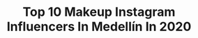 ---
title: Top 10 Makeup Instagram Influencers In Medellín In 2020
description: >-
  Find top makeup Instagram influencers in Medellín in 2020. Most popular hashtags: #medellin #encasa #makeuptutorial #cutcrease.
platform: Instagram
profiles:
  - username: "isaky06"
    fullname: >-
      KY.
    location: "Colombia"
    followers: 107899
    engagement: 190
    commentsToLikes: 0.118948
    id: ck6uelmmwrnri0j712j0ighqo
    verified: false
    hashtags: "#lashescursos, #medellin, #extensionespeloapelomedellin, #cursospesta"
  - username: "wilsbeauty"
    fullname: >-
      WIL OCHOA
    location: "Colombia"
    followers: 60108
    engagement: 290
    commentsToLikes: 0.244113
    id: ck5pw1kljknnv0i11vblehx2a
    verified: false
    hashtags: "#makeuponpoint, #makeupblogger, #muaxdiscover, #makeuplook"
  - username: "mortianamakeup"
    fullname: >-
      𝕿 𝖆 𝖙 𝖎 𝖆 𝖓 𝖆 🍒
    location: "Colombia"
    followers: 13515
    engagement: 828
    commentsToLikes: 0.087110
    id: ck6uapbio4v3x0j71591o9clh
    verified: false
    hashtags: "#curlygirl, #smokeyglitter, #sorteo, #spotlightmakeup"
  - username: "lizcastromakeup"
    fullname: >-
      ♡ LIZ CASTRO
    location: "Colombia"
    followers: 19079
    engagement: 233
    commentsToLikes: 0.064226
    id: ck6uelp0bro7m0j71gd9jkc23
    verified: false
    hashtags: "#jbalvin, #makeupneon, #makeupartis, #nattycastro"
  - username: "meeezger"
    fullname: >-
      D A N I E L  M E Z G E R
    location: "Colombia"
    followers: 9547
    engagement: 844
    commentsToLikes: 0.030427
    id: ck5zkneszjss60i14tc6kmdk1
    verified: false
    hashtags: "#tvspot, #magiablanca, #commercial"
  - username: "carozapatamakeup"
    fullname: >-
      Carolina Zapata Arcila
    location: "Colombia"
    followers: 12738
    engagement: 613
    commentsToLikes: 0.038653
    id: ck5cfpypmnffp0i110hhrylsd
    verified: false
    hashtags: "#obsesion, #colorfulmakeup, #maquillajearti, #mermaid"
  - username: "caro_toro"
    fullname: >-
      Carolina Toro Raigosa
    location: "Colombia"
    followers: 179998
    engagement: 253
    commentsToLikes: 0.015423
    id: ck0w3tqyxv87p0i19cy9ozkrz
    verified: false
    hashtags: "#yomequedoencasa, #stayhome, #tb"
  - username: "chdermatologia"
    fullname: >-
      CLAUDIA HERNÁNDEZ
    location: "Colombia"
    followers: 74191
    engagement: 223
    commentsToLikes: 0.017538
    id: ck0w71ryubc2d0i19xvjyd5io
    verified: false
    hashtags: "#acnetreatment, #usesunscreen, #pesas, #liderazgo"
  - username: "dannaibeth"
    fullname: >-
      Danna
    location: "Colombia"
    followers: 3048
    engagement: 845
    commentsToLikes: 0.062692
    id: ck6u8z3jmujc30j71zuw9zsly
    verified: false
    hashtags: "#champetachallenge, #nomakeup, #dannachallenge, #mamacita"
  - username: "makeupbymelimorales"
    fullname: >-
      Meli Morales
    location: "Colombia"
    followers: 84018
    engagement: 172
    commentsToLikes: 0.054035
    id: ck5hqvd15tsft0i11wwb41csj
    verified: false
    hashtags: "#neon, #neonskull, #lashesbymelimorales, #maquillateencasaconmelimorales"
---